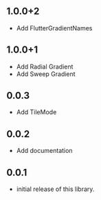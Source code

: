 ## 1.0.0+2

- Add FlutterGradientNames

## 1.0.0+1

- Add Radial Gradient
- Add Sweep Gradient

## 0.0.3

- Add TileMode

## 0.0.2

- Add documentation

## 0.0.1

- initial release of this library.
